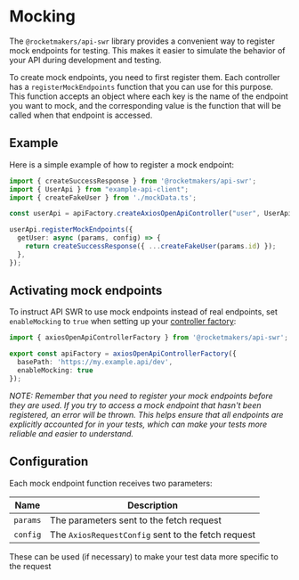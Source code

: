# Mocking

The `@rocketmakers/api-swr` library provides a convenient way to register mock endpoints for testing. This makes it easier to simulate the behavior of your API during development and testing.

To create mock endpoints, you need to first register them. Each controller has a `registerMockEndpoints` function that you can use for this purpose. This function accepts an object where each key is the name of the endpoint you want to mock, and the corresponding value is the function that will be called when that endpoint is accessed.

## Example

Here is a simple example of how to register a mock endpoint:

```TypeScript
import { createSuccessResponse } from '@rocketmakers/api-swr';
import { UserApi } from "example-api-client";
import { createFakeUser } from './mockData.ts';

const userApi = apiFactory.createAxiosOpenApiController("user", UserApi);

userApi.registerMockEndpoints({
  getUser: async (params, config) => {
    return createSuccessResponse({ ...createFakeUser(params.id) });
  },
});
```

## Activating mock endpoints

To instruct API SWR to use mock endpoints instead of real endpoints, set `enableMocking` to `true` when setting up your [controller factory](controller-factory.md):

```TypeScript
import { axiosOpenApiControllerFactory } from '@rocketmakers/api-swr';

export const apiFactory = axiosOpenApiControllerFactory({
  basePath: 'https://my.example.api/dev',
  enableMocking: true
});
```

_NOTE: Remember that you need to register your mock endpoints before they are used. If you try to access a mock endpoint that hasn't been registered, an error will be thrown. This helps ensure that all endpoints are explicitly accounted for in your tests, which can make your tests more reliable and easier to understand._

## Configuration

Each mock endpoint function receives two parameters:

| Name     | Description                                        |
| -------- | -------------------------------------------------- |
| `params` | The parameters sent to the fetch request           |
| `config` | The `AxiosRequestConfig` sent to the fetch request |

These can be used (if necessary) to make your test data more specific to the request
